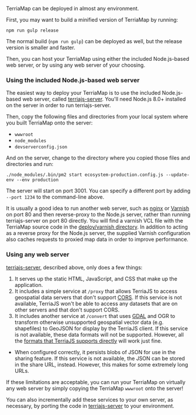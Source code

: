 TerriaMap can be deployed in almost any environment.

First, you may want to build a minified version of TerriaMap by running:

```
npm run gulp release
```

The normal build (`npm run gulp`) can be deployed as well, but the release version is smaller and faster.

Then, you can host your TerriaMap using either the included Node.js-based web server, or by using any web server of your choosing.

### Using the included Node.js-based web server

The easiest way to deploy your TerriaMap is to use the included Node.js-based web server, called [terriajs-server](https://github.com/TerriaJS/terriajs-server).  You'll need Node.js 8.0+ installed on the server in order to run terriajs-server.  

Then, copy the following files and directories from your local system where you built TerriaMap onto the server:

* `wwwroot`
* `node_modules`
* `devserverconfig.json`

And on the server, change to the directory where you copied those files and directories and run:

```
./node_modules/.bin/pm2 start ecosystem-production.config.js --update-env --env production
```

The server will start on port 3001.  You can specify a different port by adding `--port 1234` to the command-line above.

It is usually a good idea to run another web server, such as [nginx](https://nginx.org/en/) or [Varnish](https://varnish-cache.org/) on port 80 and then reverse-proxy to the Node.js server, rather than running terriajs-server on port 80 directly.   You will find a varnish VCL file with the TerriaMap source code in the [deploy/varnish directory](https://github.com/TerriaJS/TerriaMap/tree/master/deploy/varnish).  In addition to acting as a reverse proxy for the Node.js server, the supplied Varnish configuration also caches requests to proxied map data in order to improve performance.

### Using any web server

[terriajs-server](https://github.com/TerriaJS/terriajs-server), described above, only does a few things:

1. It serves up the static HTML, JavaScript, and CSS that make up the application.
2. It includes a simple service at `/proxy` that allows TerriaJS to access geospatial data servers that don't support [CORS](../connecting-to-data/cross-origin-resource-sharing.md).  If this service is not available, TerriaJS won't be able to access any datasets that are on other servers and that don't support CORS.
3. It includes another service at `/convert` that uses [GDAL](http://www.gdal.org/) and OGR to transform otherwise unsupported geospatial vector data (e.g. shapefiles) to GeoJSON for display by the TerriaJS client.  If this service is not available, these data formats will not be supported.  However, all the [formats that TerriaJS supports directly](../connecting-to-data/catalog-items.md) will work just fine.
* When configured correctly, it persists blobs of JSON for use in the sharing feature.  If this service is not available, the JSON can be stored in the share URL, instead.  However, this makes for some extremely long URLs.

If these limitations are acceptable, you can run your TerriaMap on virtually any web server by simply copying the TerriaMap `wwwroot` onto the server!

You can also incrementally add these services to your own server, as necessary, by porting the code in [terriajs-server](https://github.com/TerriaJS/terriajs-server) to your environment.
